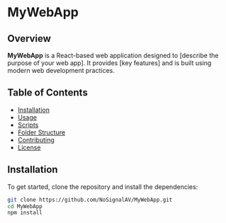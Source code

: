 # MyWebApp

## Overview

**MyWebApp** is a React-based web application designed to [describe the purpose of your web app]. It provides [key features] and is built using modern web development practices.

## Table of Contents

- [Installation](#installation)
- [Usage](#usage)
- [Scripts](#scripts)
- [Folder Structure](#folder-structure)
- [Contributing](#contributing)
- [License](#license)

## Installation

To get started, clone the repository and install the dependencies:

```bash
git clone https://github.com/NoSignalAV/MyWebApp.git
cd MyWebApp
npm install
